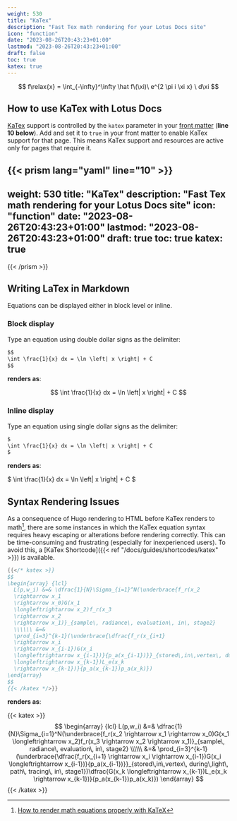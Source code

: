 ```yaml
---
weight: 530
title: "KaTex"
description: "Fast Tex math rendering for your Lotus Docs site"
icon: "function"
date: "2023-08-26T20:43:23+01:00"
lastmod: "2023-08-26T20:43:23+01:00"
draft: false
toc: true
katex: true
---
```


$$
f\relax{x} = \int_{-\infty}^\infty
    \hat f\(\xi)\ e^{2 \pi i \xi x}
    \ d\xi
$$

<!-- $$
\begin{equation*}
   n \sim  10^{18} \mathrm{cm^{-3}} \left(\frac{100\mathrm{km}}{R}\right)^2 \left(\frac{10\mathrm{MeV}}{\langle E \rangle}\right).
\end{equation*}
$$ -->

<!-- $$
\int \frac{1}{x} dx = \ln \left| x \right| + C
$$ -->

## How to use KaTex with Lotus Docs

[KaTex](https://katex.org/) support is controlled by the `katex` parameter in your [front matter](https://gohugo.io/content-management/front-matter/) (**line 10 below**). Add and set it to `true` in your front matter to enable KaTex support for that page. This means KaTex support and resources are active only for pages that require it.

{{< prism lang="yaml" line="10" >}}
---
weight: 530
title: "KaTex"
description: "Fast Tex math rendering for your Lotus Docs site"
icon: "function"
date: "2023-08-26T20:43:23+01:00"
lastmod: "2023-08-26T20:43:23+01:00"
draft: true
toc: true
katex: true
---
{{< /prism >}}

## Writing LaTex in Markdown

Equations can be displayed either in block level or inline.

### Block display

Type an equation using double dollar signs as the delimiter:

```md
$$
\int \frac{1}{x} dx = \ln \left| x \right| + C
$$
```

**renders as**:

$$
\int \frac{1}{x} dx = \ln \left| x \right| + C
$$

### Inline display

Type an equation using single dollar signs as the delimiter:

```md
$
\int \frac{1}{x} dx = \ln \left| x \right| + C
$
```

**renders as**:

$
\int \frac{1}{x} dx = \ln \left| x \right| + C
$

## Syntax Rendering  Issues

As a consequence of Hugo rendering to HTML before KaTex renders to math[^1], there are some instances in which the KaTex equation syntax requires heavy escaping or alterations before rendering correctly. This can be time-consuming and frustrating (especially for inexperienced users). To avoid this, a [KaTex Shortcode]({{< ref "/docs/guides/shortcodes/katex" >}}) is available.

```go
{{</* katex >}}
$$
\begin{array} {lcl}
  L(p,w_i) &=& \dfrac{1}{N}\Sigma_{i=1}^N(\underbrace{f_r(x_2
  \rightarrow x_1
  \rightarrow x_0)G(x_1
  \longleftrightarrow x_2)f_r(x_3
  \rightarrow x_2
  \rightarrow x_1)}_{sample\, radiance\, evaluation\, in\, stage2}
  \\\\\\ &=&
  \prod_{i=3}^{k-1}(\underbrace{\dfrac{f_r(x_{i+1}
  \rightarrow x_i
  \rightarrow x_{i-1})G(x_i
  \longleftrightarrow x_{i-1})}{p_a(x_{i-1})}}_{stored\,in\,vertex\, during\,light\, path\, tracing\, in\, stage1})\dfrac{G(x_k
  \longleftrightarrow x_{k-1})L_e(x_k
  \rightarrow x_{k-1})}{p_a(x_{k-1})p_a(x_k)})
\end{array}
$$
{{< /katex */>}}
```
**renders as**:

{{< katex >}}
$$
\begin{array} {lcl}
  L(p,w_i) &=& \dfrac{1}{N}\Sigma_{i=1}^N(\underbrace{f_r(x_2
  \rightarrow x_1
  \rightarrow x_0)G(x_1
  \longleftrightarrow x_2)f_r(x_3
  \rightarrow x_2
  \rightarrow x_1)}_{sample\, radiance\, evaluation\, in\, stage2}
  \\\\\\ &=&
  \prod_{i=3}^{k-1}(\underbrace{\dfrac{f_r(x_{i+1}
  \rightarrow x_i
  \rightarrow x_{i-1})G(x_i
  \longleftrightarrow x_{i-1})}{p_a(x_{i-1})}}_{stored\,in\,vertex\, during\,light\, path\, tracing\, in\, stage1})\dfrac{G(x_k
  \longleftrightarrow x_{k-1})L_e(x_k
  \rightarrow x_{k-1})}{p_a(x_{k-1})p_a(x_k)})
\end{array}
$$
{{< /katex >}}

[^1]: [How to render math equations properly with KaTeX](https://discourse.gohugo.io/t/how-to-render-math-equations-properly-with-katex/40998/4)